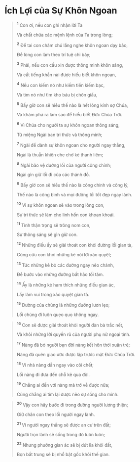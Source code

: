 # Ích Lợi của Sự Khôn Ngoan

> <sup><b>1</b></sup> Con ơi, nếu con ghi nhận lời Ta
> 
> Và chất chứa các mệnh lệnh của Ta trong lòng;
> 
> <sup><b>2</b></sup> Để tai con chăm chú lắng nghe khôn ngoan dạy bảo,
> 
> Ðể lòng con làm theo trí tuệ chỉ bày;
> 
> <sup><b>3</b></sup> Phải, nếu con cầu xin được thông minh khôn sáng,
> 
> Và cất tiếng khẩn nài được hiểu biết khôn ngoan,
> 
> <sup><b>4</b></sup> Nếu con kiếm nó như kiếm tiền kiếm bạc,
> 
> Và tìm nó như tìm kho báu bị chôn giấu,
> 
> <sup><b>5</b></sup> Bấy giờ con sẽ hiểu thế nào là hết lòng kính sợ Chúa,
> 
> Và khám phá ra làm sao để hiểu biết Ðức Chúa Trời.
> 
> <sup><b>6</b></sup> Vì Chúa cho người ta sự khôn ngoan thông sáng,
> 
> Từ miệng Ngài ban tri thức và thông minh;
> 
> <sup><b>7</b></sup> Ngài để dành sự khôn ngoan cho người ngay thẳng,
> 
> Ngài là thuẫn khiên che chở kẻ thanh liêm;
> 
> <sup><b>8</b></sup> Ngài bảo vệ đường lối của người công chính;
> 
> Ngài gìn giữ lối đi của các thánh đồ.
> 
> <sup><b>9</b></sup> Bấy giờ con sẽ hiểu thế nào là công chính và công lý,
> 
> Thế nào là công bình và mọi đường lối tốt đẹp ngay lành.
> 
> <sup><b>10</b></sup> Vì sự khôn ngoan sẽ vào trong lòng con,
> 
> Sự tri thức sẽ làm cho linh hồn con khoan khoái.
> 
> <sup><b>11</b></sup> Tính thận trọng sẽ trông nom con,
> 
> Sự thông sáng sẽ gìn giữ con.
> 
> <sup><b>12</b></sup> Những điều ấy sẽ giải thoát con khỏi đường lối gian tà,
> 
> Cùng cứu con khỏi những kẻ nói lời xảo quyệt;
> 
> <sup><b>13</b></sup> Tức những kẻ bỏ các đường ngay nẻo chánh,
> 
> Ðể bước vào những đường bất hảo tối tăm.
> 
> <sup><b>14</b></sup> Ấy là những kẻ ham thích những điều gian ác,
> 
> Lấy làm vui trong xảo quyệt gian tà.
> 
> <sup><b>15</b></sup> Ðường của chúng là những đường lươn lẹo;
> 
> Lối chúng đi luôn quẹo quọ không ngay.
>


> <sup><b>16</b></sup> Con sẽ được giải thoát khỏi người đàn bà trắc nết,
> 
> Và khỏi những lời quyến rũ của người phụ nữ ngoại tình.
> 
> <sup><b>17</b></sup> Nàng đã bỏ người bạn đời nàng kết hôn thời xuân trẻ;
> 
> Nàng đã quên giao ước được lập trước mặt Ðức Chúa Trời.
> 
> <sup><b>18</b></sup> Vì nhà nàng dẫn ngay vào cõi chết;
> 
> Lối nàng đi đưa đến chỗ kẻ qua đời.
> 
> <sup><b>19</b></sup> Chẳng ai đến với nàng mà trở về được nữa;
> 
> Cũng chẳng ai tìm lại được nẻo sự sống cho mình.
>


> <sup><b>20</b></sup> Vậy con hãy bước đi trong đường người lương thiện;
> 
> Giữ chân con theo lối người ngay lành.
> 
> <sup><b>21</b></sup> Vì người ngay thẳng sẽ được an cư trên đất;
> 
> Người trọn lành sẽ sống trong đó luôn luôn;
> 
> <sup><b>22</b></sup> Nhưng phường gian ác sẽ bị dứt lìa khỏi đất,
> 
> Bọn bất trung sẽ bị nhổ bật gốc khỏi thế gian.
>